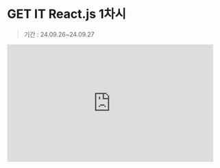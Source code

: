 # GET IT React.js 1차시
> 기간 : 24.09.26~24.09.27

<iframe width="481" height="274" src="https://www.youtube.com/embed/PjMbUsp3zPo" title="GETIT 5기 SW react교육 1차시" frameborder="0" allow="accelerometer; autoplay; clipboard-write; encrypted-media; gyroscope; picture-in-picture; web-share" referrerpolicy="strict-origin-when-cross-origin" allowfullscreen></iframe>
